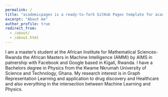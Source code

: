 ```yaml
---
permalink: /
title: "academicpages is a ready-to-fork GitHub Pages template for academic personal websites"
excerpt: "About me"
author_profile: true
redirect_from: 
  - /about/
  - /about.html
---
```


I am a master’s student at the African Institute for Mathematical Sciences-Rwanda the African Masters in Machine Intelligence (AMMI) by AIMS in patnership with Facebook and Google based in Kigali, Rwanda. I have a Bachelors degree in Physics from the Kwame Nkrumah University of Science and Technology, Ghana. My research interest is in Graph Representation Learning and application to drug discovery and Healthcare and also everything in the intersection between Machine Learning and Physics.
